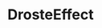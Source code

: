 ---
title: DrosteEffect
crosslinks:
- xkcd
- pics
- vexillologycirclejerk
- me_irl
- livven
- gaming
- funny
- AnAttemptWasMade
- trippy
- Art
- mildlyannoying
- vaporwaveaesthetic
- poo
- Unexpected
- UNBDBBIIVCHIDCTIICBD
- HailCorporate
- IAmA
- disneyvacation
- VRphysics
- MemeBroker_app
---